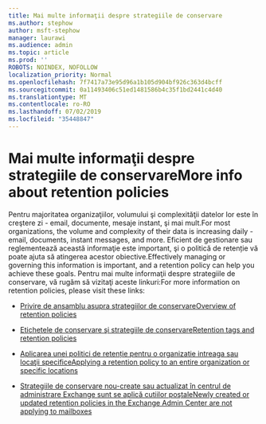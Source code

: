 ```yaml
---
title: Mai multe informaţii despre strategiile de conservare
ms.author: stephow
author: msft-stephow
manager: laurawi
ms.audience: admin
ms.topic: article
ms.prod: ''
ROBOTS: NOINDEX, NOFOLLOW
localization_priority: Normal
ms.openlocfilehash: 7f7417a73e95d96a1b105d904bf926c363d4bcff
ms.sourcegitcommit: 0a11493406c51ed1481586b4c35f1bd2441c4d40
ms.translationtype: MT
ms.contentlocale: ro-RO
ms.lasthandoff: 07/02/2019
ms.locfileid: "35448847"
---
```

# <a name="more-info-about-retention-policies"></a><span data-ttu-id="c3f95-102">Mai multe informaţii despre strategiile de conservare</span><span class="sxs-lookup"><span data-stu-id="c3f95-102">More info about retention policies</span></span>

<span data-ttu-id="c3f95-103">Pentru majoritatea organizaţiilor, volumului şi complexităţii datelor lor este în creştere zi - email, documente, mesaje instant, şi mai mult.</span><span class="sxs-lookup"><span data-stu-id="c3f95-103">For most organizations, the volume and complexity of their data is increasing daily - email, documents, instant messages, and more.</span></span>
<span data-ttu-id="c3f95-104">Eficient de gestionare sau reglementează această informaţie este important, şi o politică de retenție vă poate ajuta să atingerea acestor obiective.</span><span class="sxs-lookup"><span data-stu-id="c3f95-104">Effectively managing or governing this information is important, and a retention policy can help you achieve these goals.</span></span> <span data-ttu-id="c3f95-105">Pentru mai multe informaţii despre strategiile de conservare, vă rugăm să vizitaţi aceste linkuri:</span><span class="sxs-lookup"><span data-stu-id="c3f95-105">For more information on retention policies, please visit these links:</span></span>

- [<span data-ttu-id="c3f95-106">Privire de ansamblu asupra strategiilor de conservare</span><span class="sxs-lookup"><span data-stu-id="c3f95-106">Overview of retention policies</span></span>](https://docs.microsoft.com/office365/securitycompliance/retention-policies)

- [<span data-ttu-id="c3f95-107">Etichetele de conservare şi strategiile de conservare</span><span class="sxs-lookup"><span data-stu-id="c3f95-107">Retention tags and retention policies</span></span>](https://docs.microsoft.com/exchange/security-and-compliance/messaging-records-management/retention-tags-and-policies)

- [<span data-ttu-id="c3f95-108">Aplicarea unei politici de retenție pentru o organizatie intreaga sau locaţii specifice</span><span class="sxs-lookup"><span data-stu-id="c3f95-108">Applying a retention policy to an entire organization or specific locations</span></span>](https://docs.microsoft.com/office365/securitycompliance/retention-policies#applying-a-retention-policy-to-an-entire-organization-or-specific-locations)

- [<span data-ttu-id="c3f95-109">Strategiile de conservare nou-create sau actualizat în centrul de administrare Exchange sunt se aplică cutiilor poştale</span><span class="sxs-lookup"><span data-stu-id="c3f95-109">Newly created or updated retention policies in the Exchange Admin Center are not applying to mailboxes</span></span>](https://docs.microsoft.com/alchemyinsights/retention-policies-in-exchange-admin-center-not-working)

